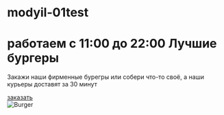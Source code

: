 # modyil-01test<!DOCTYPE html>
<html lang="ru">
<head>
    <meta charset="UTF-8">
    <meta http-equiv="X-UA-Compatible" content="IE=edge">
    <meta name="viewport" content="width=device-width, initial-scale=1.0">
    <title>Burgers</title>
</head>
<body>
    <div class="main">
        <div class="container">
            <div class="text">
                <h1>
                    <span>работаем с 11:00 до 22:00</span>
                    Лучшие бургеры
                </h1>
                <p>Закажи наши фирменные бурегры или собери что-то своё, а наши курьеры доставят за 30 минут</p>
                <a href="#">заказать</a>
            </div>
            <div class="visual">
                <div class="bg"></div>
                <img src="image/burger.png" alt="Burger">
            </div>
        </div>
    </div>
</body>
</html>
